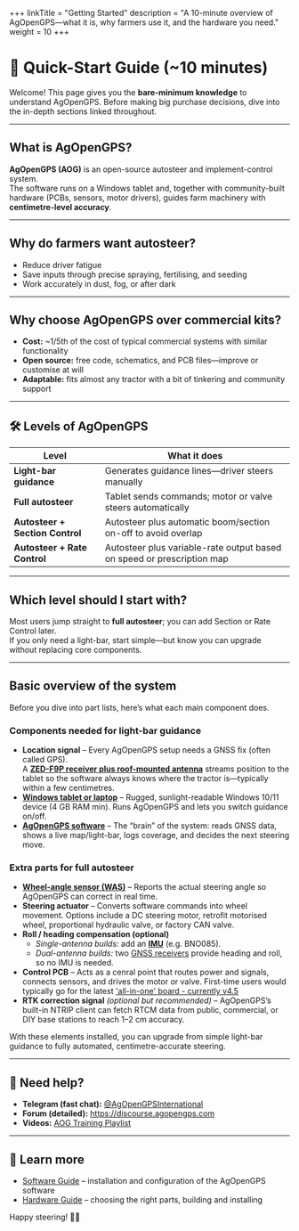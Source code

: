 +++
linkTitle = "Getting Started"
description = "A 10-minute overview of AgOpenGPS—what it is, why farmers use it, and the hardware you need."
weight = 10
+++

# 🚀 Quick-Start Guide (~10 minutes)

Welcome! This page gives you the **bare-minimum knowledge** to understand
AgOpenGPS. Before making big purchase decisions, dive into the in-depth sections
linked throughout.

---

## What is AgOpenGPS?

**AgOpenGPS (AOG)** is an open-source autosteer and implement-control system.  
The software runs on a Windows tablet and, together with community-built
hardware (PCBs, sensors, motor drivers), guides farm machinery with
**centimetre-level accuracy**.

---

## Why do farmers want autosteer?

- Reduce driver fatigue
- Save inputs through precise spraying, fertilising, and seeding
- Work accurately in dust, fog, or after dark

---

## Why choose AgOpenGPS over commercial kits?

- **Cost:** ~1/5th of the cost of typical commercial systems with similar
  functionality
- **Open source:** free code, schematics, and PCB files—improve or customise at
  will
- **Adaptable:** fits almost any tractor with a bit of tinkering and community
  support

---

## 🛠️ Levels of AgOpenGPS

| Level                           | What it does                                                           |
| ------------------------------- | ---------------------------------------------------------------------- |
| **Light-bar guidance**          | Generates guidance lines—driver steers manually                        |
| **Full autosteer**              | Tablet sends commands; motor or valve steers automatically             |
| **Autosteer + Section Control** | Autosteer plus automatic boom/section on-off to avoid overlap          |
| **Autosteer + Rate Control**    | Autosteer plus variable-rate output based on speed or prescription map |

---

## Which level should I start with?

Most users jump straight to **full autosteer**; you can add Section or Rate
Control later.  
If you only need a light-bar, start simple—but know you can upgrade without
replacing core components.

---

## Basic overview of the system

Before you dive into part lists, here’s what each main component does.

### Components needed for **light-bar guidance**

- **Location signal** – Every AgOpenGPS setup needs a GNSS fix (often called
  GPS).  
  A
  [**ZED-F9P receiver plus roof-mounted antenna**](/hardware/Other-components/gps-modules-standard-or-micro.md)
  streams position to the tablet so the software always knows where the tractor
  is—typically within a few centimetres.
- [**Windows tablet or laptop**](/hardware/Other-components/tablet.md) – Rugged,
  sunlight-readable Windows 10/11 device (4 GB RAM min). Runs AgOpenGPS and lets
  you switch guidance on/off.
- [**AgOpenGPS software**](/software) – The “brain” of the system: reads GNSS
  data, shows a live map/light-bar, logs coverage, and decides the next steering
  move.

### Extra parts for **full autosteer**

- [**Wheel-angle sensor (WAS)**](/hardware/Other-components/wheel-angle-sensor.md)
  – Reports the actual steering angle so AgOpenGPS can correct in real time.
- **Steering actuator** – Converts software commands into wheel movement.
  Options include a DC steering motor, retrofit motorised wheel, proportional
  hydraulic valve, or factory CAN valve.
- **Roll / heading compensation (optional)**
  - _Single-antenna builds:_ add an
    [**IMU**](/hardware/Other-components/imu-inertial-measurement-unit.md) (e.g.
    BNO085).
  - _Dual-antenna builds:_ two
    [GNSS receivers](/hardware/Other-components/gps-modules-standard-or-micro.md)
    provide heading and roll, so no IMU is needed.
- **Control PCB** – Acts as a cenral point that routes power and signals,
  connects sensors, and drives the motor or valve. First-time users would
  typically go for the latest
  ['all-in-one' board - currently v4.5](/hardware/Boards-All-In-One/_index.md)
- **RTK correction signal** _(optional but recommended)_ – AgOpenGPS’s built-in
  NTRIP client can fetch RTCM data from public, commercial, or DIY base stations
  to reach 1–2 cm accuracy.

With these elements installed, you can upgrade from simple light-bar guidance to
fully automated, centimetre-accurate steering.

---

## 🙋 Need help?

- **Telegram (fast chat):**
  [@AgOpenGPSInternational](https://t.me/AgOpenGPSInternational)
- **Forum (detailed):** <https://discourse.agopengps.com>
- **Videos:**
  [AOG Training Playlist](https://www.youtube.com/playlist?list=PL1N2N2XFHWW1fIDhb7koOa7hxH0LGppYc)

---

## 👀 Learn more

- [Software Guide](/software) – installation and configuration of the AgOpenGPS
  software
- [Hardware Guide](/hardware) – choosing the right parts, building and
  installing

Happy steering! 🚜💨
